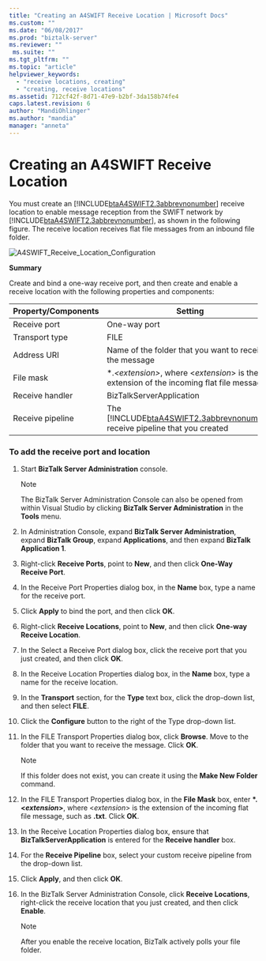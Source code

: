 ```yaml
---
title: "Creating an A4SWIFT Receive Location | Microsoft Docs"
ms.custom: ""
ms.date: "06/08/2017"
ms.prod: "biztalk-server"
ms.reviewer: ""
 ms.suite: ""
ms.tgt_pltfrm: ""
ms.topic: "article"
helpviewer_keywords: 
  - "receive locations, creating"
  - "creating, receive locations"
ms.assetid: 712cf42f-8d71-47e9-b2bf-3da158b74fe4
caps.latest.revision: 6
author: "MandiOhlinger"
ms.author: "mandia"
manager: "anneta"
---
```

# Creating an A4SWIFT Receive Location
You must create an [!INCLUDE[btaA4SWIFT2.3abbrevnonumber](../../includes/btaa4swift2-3abbrevnonumber-md.md)] receive location to enable message reception from the SWIFT network by [!INCLUDE[btaA4SWIFT2.3abbrevnonumber](../../includes/btaa4swift2-3abbrevnonumber-md.md)], as shown in the following figure. The receive location receives flat file messages from an inbound file folder.  
  
 ![](../../adapters-and-accelerators/accelerator-swift/media/a4swift-receive-location-configuration.gif "A4SWIFT_Receive_Location_Configuration")  
  
 **Summary**  
  
 Create and bind a one-way receive port, and then create and enable a receive location with the following properties and components:  
  
|Property/Components|Setting|  
|--------------------------|-------------|  
|Receive port|One-way port|  
|Transport type|FILE|  
|Address URI|Name of the folder that you want to receive the message|  
|File mask|\*.*\<extension>*, where \<*extension*> is the extension of the incoming flat file message|  
|Receive handler|BizTalkServerApplication|  
|Receive pipeline|The [!INCLUDE[btaA4SWIFT2.3abbrevnonumber](../../includes/btaa4swift2-3abbrevnonumber-md.md)] receive pipeline that you created|  
  
### To add the receive port and location  
  
1.  Start **BizTalk Server Administration** console.  
  
    > [!NOTE]
    >  The BizTalk Server Administration Console can also be opened from within Visual Studio by clicking **BizTalk Server Administration** in the **Tools** menu.  
  
2.  In Administration Console, expand **BizTalk Server Administration**, expand **BizTalk Group**, expand **Applications**, and then expand **BizTalk Application 1**.  
  
3.  Right-click **Receive Ports**, point to **New**, and then click **One-Way Receive Port**.  
  
4.  In the Receive Port Properties dialog box, in the **Name** box, type a name for the receive port.  
  
5.  Click **Apply** to bind the port, and then click **OK**.  
  
6.  Right-click **Receive Locations**, point to **New**, and then click **One-way Receive Location**.  
  
7.  In the Select a Receive Port dialog box, click the receive port that you just created, and then click **OK**.  
  
8.  In the Receive Location Properties dialog box, in the **Name** box, type a name for the receive location.  
  
9. In the **Transport** section, for the **Type** text box, click the drop-down list, and then select **FILE**.  
  
10. Click the **Configure** button to the right of the Type drop-down list.  
  
11. In the FILE Transport Properties dialog box, click **Browse**. Move to the folder that you want to receive the message. Click **OK**.  
  
    > [!NOTE]
    >  If this folder does not exist, you can create it using the **Make New Folder** command.  
  
12. In the FILE Transport Properties dialog box, in the **File Mask** box, enter **\*.\<*extension*>**, where \<*extension*> is the extension of the incoming flat file message, such as **.txt**. Click **OK**.  
  
13. In the Receive Location Properties dialog box, ensure that **BizTalkServerApplication** is entered for the **Receive handler** box.  
  
14. For the **Receive Pipeline** box, select your custom receive pipeline from the drop-down list.  
  
15. Click **Apply**, and then click **OK**.  
  
16. In the BizTalk Server Administration Console, click **Receive Locations**, right-click the receive location that you just created, and then click **Enable**.  
  
    > [!NOTE]
    >  After you enable the receive location, BizTalk actively polls your file folder.